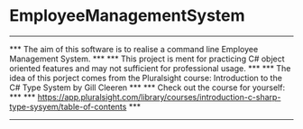 # EmployeeManagementSystem

**********************************************************************************************************************
*** The aim of this software is to realise a command line Employee Management System.                              ***
*** This project is ment for practicing C# object oriented features and may not sufficient for professional usage. ***
*** The idea of this porject comes from the Pluralsight course: Introduction to the C# Type System by Gill Cleeren ***
*** Check out the course for yourself:                                                                             ***
***   https://app.pluralsight.com/library/courses/introduction-c-sharp-type-sysyem/table-of-contents               ***
**********************************************************************************************************************
